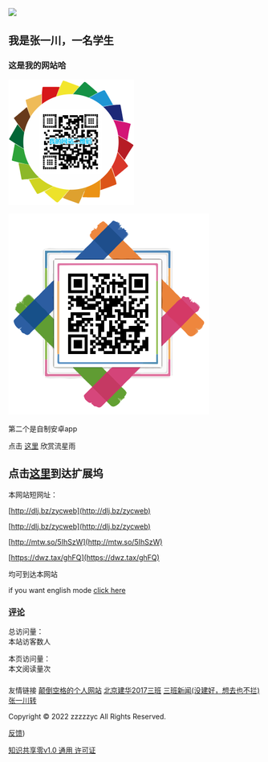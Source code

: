 ![](http://www.akuziti.com/cache/165259909045719.png)
## 我是张一川，一名学生

### 这是我的网站哈

![](https://raw.githubusercontent.com/zzzzzyc/zzzzzyc.github.io/main/%E4%B8%8B%E8%BD%BD.png)

![](https://raw.githubusercontent.com/zzzzzyc/zzzzzyc.github.io/main/zycapp.png)

第二个是自制安卓app

点击
[这里](54188)
欣赏流星雨

## 点击[这里](hub)到达扩展坞

本网站短网址：

[http://dlj.bz/zycweb](http://dlj.bz/zycweb)

[http://dlj.bz/zycweb](http://dlj.bz/zycweb)

[http://mtw.so/5IhSzW](http://mtw.so/5IhSzW)

[https://dwz.tax/ghFQ](https://dwz.tax/ghFQ)

均可到达本网站

if you want english mode
[click here](/README_en)

### [评论](https://zzzzzyc.github.io/pl)

<script type="text/javascript" src="busuanzi.js"></script>    
<script async src="//busuanzi.ibruce.info/busuanzi/2.3/busuanzi.pure.mini.js">
</script>  


总访问量：  
<span id="busuanzi_container_site_uv">
  本站访客数<span id="busuanzi_value_site_uv"></span>人
</span>

本页访问量：  
<span id="busuanzi_container_page_pv">
  本文阅读量<span id="busuanzi_value_page_pv"></span>次
</span>

### <span id="runtime_span"></span><script type="text/javascript">function show_runtime(){window.setTimeout("show_runtime()",1000);X=new Date("04/27/2022 21:04:00");Y=new Date();T=(Y.getTime()-X.getTime());M=24*60*60*1000;a=T/M;A=Math.floor(a);b=(a-A)*24;B=Math.floor(b);c=(b-B)*60;C=Math.floor((b-B)*60);D=Math.floor((c-C)*60);runtime_span.innerHTML="本站已运行: "+A+"天"+B+"小时"+C+"分"+D+"秒"}show_runtime();</script>   



友情链接 [颠倒空格的个人网站](https://diandaokongge.github.io)  [北京建华2017三班](https://bjjh201703.com)  [三班新闻(没建好，想去也不拦)](https://jh3news.bjjh201703.com)[张一川转](https://diandaokongge.github.io/zyc)


Copyright © 2022 zzzzzyc All Rights Reserved. 

[反馈](https://beta.hack.chat/?zzzzzyc.github.io_chat))

[知识共享零v1.0 通用 许可证](https://choosealicense.com/licenses/cc0-1.0/)
